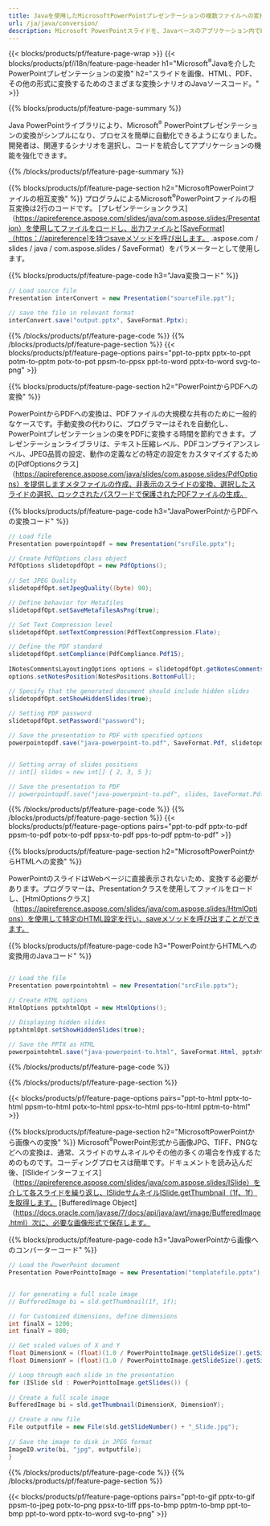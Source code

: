```yaml
---
title: Javaを使用したMicrosoftPowerPointプレゼンテーションの複数ファイルへの変換
url: /ja/java/conversion/
description: Microsoft PowerPointスライドを、Javaベースのアプリケーション内でHTML、PDF、画像形式などのさまざまなファイルに変換します。
---
```


{{< blocks/products/pf/feature-page-wrap >}}
{{< blocks/products/pf/i18n/feature-page-header h1="Microsoft<sup>®</sup>Javaを介したPowerPointプレゼンテーションの変換" h2="スライドを画像、HTML、PDF、その他の形式に変換するためのさまざまな変換シナリオのJavaソースコード。" >}}

{{% blocks/products/pf/feature-page-summary %}}

Java PowerPointライブラリにより、Microsoft<sup>®</sup> PowerPointプレゼンテーションの変換がシンプルになり、プロセスを簡単に自動化できるようになりました。開発者は、関連するシナリオを選択し、コードを統合してアプリケーションの機能を強化できます。 

{{% /blocks/products/pf/feature-page-summary  %}}

{{% blocks/products/pf/feature-page-section  h2="MicrosoftPowerPointファイルの相互変換" %}}
プログラムによるMicrosoft<sup>®</sup>PowerPointファイルの相互変換は2行のコードです。 [プレゼンテーションクラス]（https://apireference.aspose.com/slides/java/com.aspose.slides/Presentation）を使用してファイルをロードし、出力ファイルと[SaveFormat]（https：//apireference]を持つsaveメソッドを呼び出します。 .aspose.com / slides / java / com.aspose.slides / SaveFormat）をパラメーターとして使用します。

{{% blocks/products/pf/feature-page-code h3="Java変換コード" %}}

```cs
// Load source file
Presentation interConvert = new Presentation("sourceFile.ppt");

// save the file in relevant format
interConvert.save("output.pptx", SaveFormat.Pptx);   
```
{{% /blocks/products/pf/feature-page-code  %}}
{{% /blocks/products/pf/feature-page-section %}}
{{< blocks/products/pf/feature-page-options pairs="ppt-to-pptx pptx-to-ppt potm-to-pptm potx-to-pot ppsm-to-ppsx ppt-to-word pptx-to-word svg-to-png" >}}


{{% blocks/products/pf/feature-page-section  h2="PowerPointからPDFへの変換" %}}

PowerPointからPDFへの変換は、PDFファイルの大規模な共有のために一般的なケースです。手動変換の代わりに、プログラマーはそれを自動化し、PowerPointプレゼンテーションの束をPDFに変換する時間を節約できます。プレゼンテーションライブラリは、テキスト圧縮レベル、PDFコンプライアンスレベル、JPEG品質の設定、動作の定義などの特定の設定をカスタマイズするための[PdfOptionsクラス]（https://apireference.aspose.com/java/slides/com.aspose.slides/PdfOptions）を提供しますメタファイルの作成、非表示のスライドの変換、選択したスライドの選択、ロックされたパスワードで保護されたPDFファイルの生成。

{{% blocks/products/pf/feature-page-code h3="JavaPowerPointからPDFへの変換コード" %}}

```cs
// Load file
Presentation powerpointopdf = new Presentation("srcFile.pptx");

// Create PdfOptions class object
PdfOptions slidetopdfOpt = new PdfOptions();
               
// Set JPEG Quality
slidetopdfOpt.setJpegQuality((byte) 90);

// Define behavior for Metafiles
slidetopdfOpt.setSaveMetafilesAsPng(true);

// Set Text Compression level
slidetopdfOpt.setTextCompression(PdfTextCompression.Flate);

// Define the PDF standard
slidetopdfOpt.setCompliance(PdfCompliance.Pdf15);
              
INotesCommentsLayoutingOptions options = slidetopdfOpt.getNotesCommentsLayouting();
options.setNotesPosition(NotesPositions.BottomFull);

// Specify that the generated document should include hidden slides
slidetopdfOpt.setShowHiddenSlides(true);
	
// Setting PDF password
slidetopdfOpt.setPassword("password");	

// Save the presentation to PDF with specified options
powerpointopdf.save("java-powerpoint-to.pdf", SaveFormat.Pdf, slidetopdfOpt);


// Setting array of slides positions
// int[] slides = new int[] { 2, 3, 5 };

// Save the presentation to PDF
// powerpointopdf.save("java-powerpoint-to.pdf", slides, SaveFormat.Pdf);

```
{{% /blocks/products/pf/feature-page-code  %}}
{{% /blocks/products/pf/feature-page-section %}}
{{< blocks/products/pf/feature-page-options pairs="ppt-to-pdf pptx-to-pdf ppsm-to-pdf potx-to-pdf ppsx-to-pdf pps-to-pdf pptm-to-pdf" >}}


{{% blocks/products/pf/feature-page-section  h2="MicrosoftPowerPointからHTMLへの変換" %}}

PowerPointのスライドはWebページに直接表示されないため、変換する必要があります。プログラマーは、Presentationクラスを使用してファイルをロードし、[HtmlOptionsクラス]（https://apireference.aspose.com/slides/java/com.aspose.slides/HtmlOptions）を使用して特定のHTML設定を行い、saveメソッドを呼び出すことができます。

{{% blocks/products/pf/feature-page-code h3="PowerPointからHTMLへの変換用のJavaコード" %}}

```cs

// Load the file
Presentation powerpointohtml = new Presentation("srcFile.pptx");

// Create HTML options
HtmlOptions pptxhtmlOpt = new HtmlOptions();

// Displaying hidden slides
pptxhtmlOpt.setShowHiddenSlides(true);

// Save the PPTX as HTML
powerpointohtml.save("java-powerpoint-to.html", SaveFormat.Html, pptxhtmlOpt); 

```
{{% /blocks/products/pf/feature-page-code %}}

{{% /blocks/products/pf/feature-page-section %}}

{{< blocks/products/pf/feature-page-options pairs="ppt-to-html pptx-to-html ppsm-to-html potx-to-html ppsx-to-html pps-to-html pptm-to-html" >}}

{{% blocks/products/pf/feature-page-section  h2="MicrosoftPowerPointから画像への変換" %}}
Microsoft<sup>®</sup>PowerPoint形式から画像JPG、TIFF、PNGなどへの変換は、通常、スライドのサムネイルやその他の多くの場合を作成するためのものです。コーディングプロセスは簡単です。ドキュメントを読み込んだ後、[ISlideインターフェイス]（https://apireference.aspose.com/slides/java/com.aspose.slides/ISlide）を介して各スライドを繰り返し、ISlideサムネイルISlide.getThumbnail（1f、1f）を取得します。 [BufferedImage Object]（https://docs.oracle.com/javase/7/docs/api/java/awt/image/BufferedImage.html）次に、必要な画像形式で保存します。 

{{% blocks/products/pf/feature-page-code h3="JavaPowerPointから画像へのコンバーターコード" %}}
```cs
// Load the PowerPoint document
Presentation PowerPointtoImage = new Presentation("templatefile.pptx");


// for generating a full scale image
// BufferedImage bi = sld.getThumbnail(1f, 1f);

// for Customized dimensions, define dimensions
int finalX = 1200;
int finalY = 800;

// Get scaled values of X and Y
float DimensionX = (float)(1.0 / PowerPointtoImage.getSlideSize().getSize().getWidth()) * finalX;
float DimensionY = (float)(1.0 / PowerPointtoImage.getSlideSize().getSize().getHeight()) * finalY;

// Loop through each slide in the presentation
for (ISlide sld : PowerPointtoImage.getSlides()) {
	
// Create a full scale image
BufferedImage bi = sld.getThumbnail(DimensionX, DimensionY);

// Create a new file
File outputfile = new File(sld.getSlideNumber() + "_Slide.jpg");
	
// Save the image to disk in JPEG format
ImageIO.write(bi, "jpg", outputfile);
}
```
{{% /blocks/products/pf/feature-page-code %}}
{{% /blocks/products/pf/feature-page-section %}}

{{< blocks/products/pf/feature-page-options pairs="ppt-to-gif pptx-to-gif ppsm-to-jpeg potx-to-png ppsx-to-tiff pps-to-bmp pptm-to-bmp ppt-to-bmp ppt-to-word pptx-to-word svg-to-png" >}}